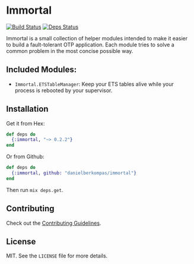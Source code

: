 Immortal
========

[![Build Status](https://travis-ci.org/danielberkompas/immortal.svg?branch=master)](https://travis-ci.org/danielberkompas/immortal)
[![Deps Status](https://beta.hexfaktor.org/badge/all/github/danielberkompas/immortal.svg)](https://beta.hexfaktor.org/github/danielberkompas/immortal)

Immortal is a small collection of helper modules intended to make it easier
to build a fault-tolerant OTP application. Each module tries to solve a
common problem in the most concise possible way.

## Included Modules:

- `Immortal.ETSTableManager`: Keep your ETS tables alive while your process
  is rebooted by your supervisor.

## Installation

Get it from Hex:

```elixir
def deps do
  {:immortal, "~> 0.2.2"}
end
```

Or from Github:

```elixir
def deps do
  {:immortal, github: "danielberkompas/immortal"}
end
```

Then run `mix deps.get`.

## Contributing
Check out the [Contributing Guidelines](CONTRIBUTING.md).

## License
MIT. See the `LICENSE` file for more details.
